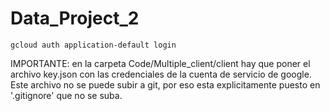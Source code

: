 # Data_Project_2
`gcloud auth application-default login`

IMPORTANTE: en la carpeta Code/Multiple_client/client hay que poner el archivo key.json con las credenciales de la cuenta de servicio de google. Este archivo no se puede subir a git, por eso esta explicitamente puesto en '.gitignore' que no se suba.